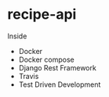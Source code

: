 # recipe-api

Inside
  * Docker
  * Docker compose
  * Django Rest Framework
  * Travis
  * Test Driven Development
